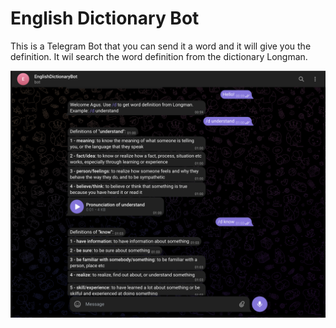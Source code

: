 # English Dictionary Bot

This is a Telegram Bot that you can send it a word and it will give you the definition.
It wil search the word definition from the dictionary Longman.

![alt text](https://github.com/agustinch/learn-english-bot/blob/master/screen_chat.png?raw=true)

